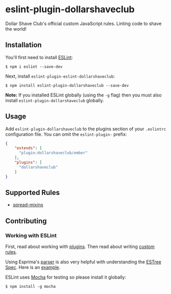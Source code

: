 # eslint-plugin-dollarshaveclub

Dollar Shave Club's official custom JavaScript rules. Linting code to shave the world!

## Installation

You'll first need to install [ESLint](http://eslint.org):

```shell
$ npm i eslint --save-dev
```

Next, install `eslint-plugin-eslint-dollarshaveclub`:

```shell
$ npm install eslint-plugin-dollarshaveclub --save-dev
```

**Note:** If you installed ESLint globally (using the `-g` flag) then you must also install `eslint-plugin-dollarshaveclub` globally.

## Usage

Add `eslint-plugin-dollarshaveclub` to the plugins section of your `.eslintrc` configuration file. You can omit the `eslint-plugin-` prefix:

```json
{
    "extends": [
      "plugin:dollarshaveclub/ember"
    ],
    "plugins": [
      "dollarshaveclub"
    ]
}
```

## Supported Rules

* [spread-mixins](docs/rules/spread-mixins.md)

## Contributing

### Working with ESLint

First, read about working with [plugins](http://eslint.org/docs/developer-guide/working-with-plugins). Then read about writing [custom rules](http://eslint.org/docs/developer-guide/working-with-rules).

Using Esprima's [parser](http://esprima.org/demo/parse.html) is also very helpful with understanding the [ESTree Spec](https://github.com/estree/estree). Here is an [example](http://esprima.org/demo/parse.html?code=%2F%2F%20Life%2C%20Universe%2C%20and%20Everything%0Aexport%20default%20Ember.Component.extend(MixinOne%2C%20MixinTwo%2C%20%7B%7D)%3B%0A).

ESLint uses [Mocha](https://mochajs.org/) for testing so please install it globally:

```shell
$ npm install -g mocha
```
